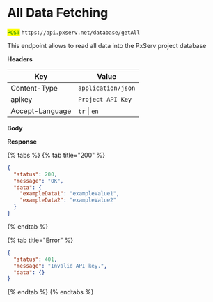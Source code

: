 # All Data Fetching

<mark style="color:green;">`POST`</mark> `https://api.pxserv.net/database/getAll`

This endpoint allows to read all data into the PxServ project database

**Headers**

| Key             | Value              |
| --------------- | ------------------ |
| Content-Type    | `application/json` |
| apikey          | `Project API Key`  |
| Accept-Language | `tr` \| `en`       |

**Body**

**Response**

{% tabs %}
{% tab title="200" %}
```json
{
  "status": 200,
  "message": "OK",
  "data": {
    "exampleData1": "exampleValue1",
    "exampleData2": "exampleValue2"
  }
}
```
{% endtab %}

{% tab title="Error" %}
```json
{
  "status": 401,
  "message": "Invalid API key.",
  "data": {}
}
```
{% endtab %}
{% endtabs %}
